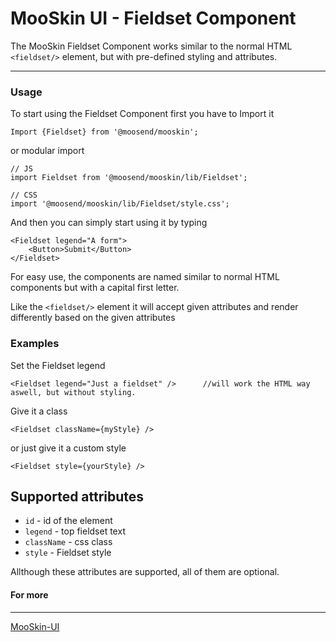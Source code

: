 # MooSkin UI - Fieldset Component

The MooSkin Fieldset Component works similar to the normal HTML `<fieldset/>` element, but with pre-defined styling and attributes.

___

### Usage

To start using the Fieldset Component first you have to Import it

```
Import {Fieldset} from '@moosend/mooskin';
```
or modular import
```
// JS
import Fieldset from '@moosend/mooskin/lib/Fieldset';

// CSS
import '@moosend/mooskin/lib/Fieldset/style.css';
```


And then you can simply start using it by typing

```
<Fieldset legend="A form">
    <Button>Submit</Button>
</Fieldset>
```

For easy use, the components are named similar to normal HTML components but with a capital first letter.

Like the `<fieldset/>` element it will accept given attributes and render differently based on the given attributes

### Examples

Set the Fieldset legend

```
<Fieldset legend="Just a fieldset" />      //will work the HTML way aswell, but without styling.
```

Give it a class 

```
<Fieldset className={myStyle} />
```

or just give it a custom style

```
<Fieldset style={yourStyle} />
```

<div class="playground-doc">

## Supported attributes 

* `id` - id of the element
* `legend` - top fieldset text
* `className` - css class
* `style` - Fieldset style

</div>

Allthough these attributes are supported, all of them are optional.

#### For more

___

[MooSkin-UI](https://github.com/moosend/mooskin-ui)